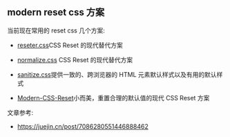 ## modern reset css 方案

当前现在常用的 reset css 几个方案:

- [reseter.css](https://github.com/resetercss/reseter.css)CSS Reset 的现代替代方案

- [normalize.css](https://github.com/necolas/normalize.css) CSS Reset 的现代替代方案

- [sanitize.css](https://github.com/csstools/sanitize.css)提供一致的、跨浏览器的 HTML 元素默认样式以及有用的默认样式

- [Modern-CSS-Reset](https://github.com/hankchizljaw/modern-css-reset)小而美，重置合理的默认值的现代 CSS Reset 方案



文章参考:
-  https://juejin.cn/post/7086280551446888462